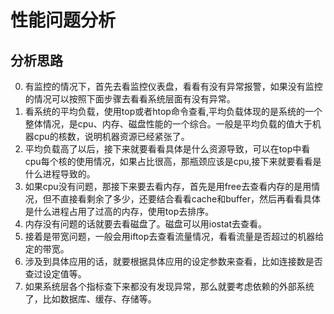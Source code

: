 # 性能问题分析
## 分析思路
0. 有监控的情况下，首先去看监控仪表盘，看看有没有异常报警，如果没有监控的情况可以按照下面步骤去看看系统层面有没有异常。
1. 看系统的平均负载，使用top或者htop命令查看,平均负载体现的是系统的一个整体情况，是cpu、内存、磁盘性能的一个综合。一般是平均负载的值大于机器cpu的核数，说明机器资源已经紧张了。
2. 平均负载高了以后，接下来就要看看具体是什么资源导致，可以在top中看cpu每个核的使用情况，如果占比很高，那瓶颈应该是cpu,接下来就要看看是什么进程导致的。
3. 如果cpu没有问题，那接下来要去看内存，首先是用free去查看内存的是用情况，但不直接看剩余了多少，还要结合看看cache和buffer，然后再看看具体是什么进程占用了过高的内存，使用top去排序。
4. 内存没有问题的话就要去看磁盘了。磁盘可以用iostat去查看。
5. 接着是带宽问题，一般会用iftop去查看流量情况，看看流量是否超过的机器给定的带宽。
6. 涉及到具体应用的话，就要根据具体应用的设定参数来查看，比如连接数是否查过设定值等。
7. 如果系统层各个指标查下来都没有发现异常，那么就要考虑依赖的外部系统了，比如数据库、缓存、存储等。
